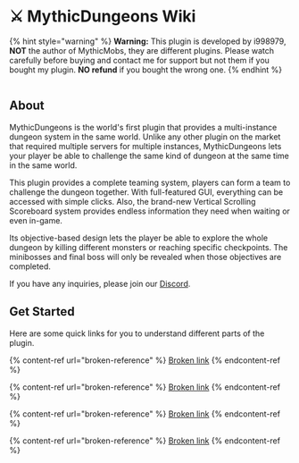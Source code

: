 # ⚔ MythicDungeons Wiki

{% hint style="warning" %}
**Warning:** This plugin is developed by i998979, **NOT** the author of MythicMobs, they are different plugins. Please watch carefully before buying and contact me for support but not them if you bought my plugin. **NO refund** if you bought the wrong one.
{% endhint %}

<figure><img src="https://i.imgur.com/xt0dqFf.png" alt=""><figcaption></figcaption></figure>

## About

MythicDungeons is the world's first plugin that provides a multi-instance dungeon system in the same world. Unlike any other plugin on the market that required multiple servers for multiple instances, MythicDungeons lets your player be able to challenge the same kind of dungeon at the same time in the same world.

This plugin provides a complete teaming system, players can form a team to challenge the dungeon together. With full-featured GUI, everything can be accessed with simple clicks. Also, the brand-new Vertical Scrolling Scoreboard system provides endless information they need when waiting or even in-game.

Its objective-based design lets the player be able to explore the whole dungeon by killing different monsters or reaching specific checkpoints. The minibosses and final boss will only be revealed when those objectives are completed.

If you have any inquiries, please join our [Discord](https://discord.gg/DVvCXFP47R).

## Get Started

Here are some quick links for you to understand different parts of the plugin.

{% content-ref url="broken-reference" %}
[Broken link](broken-reference)
{% endcontent-ref %}

{% content-ref url="broken-reference" %}
[Broken link](broken-reference)
{% endcontent-ref %}

{% content-ref url="broken-reference" %}
[Broken link](broken-reference)
{% endcontent-ref %}

{% content-ref url="broken-reference" %}
[Broken link](broken-reference)
{% endcontent-ref %}
